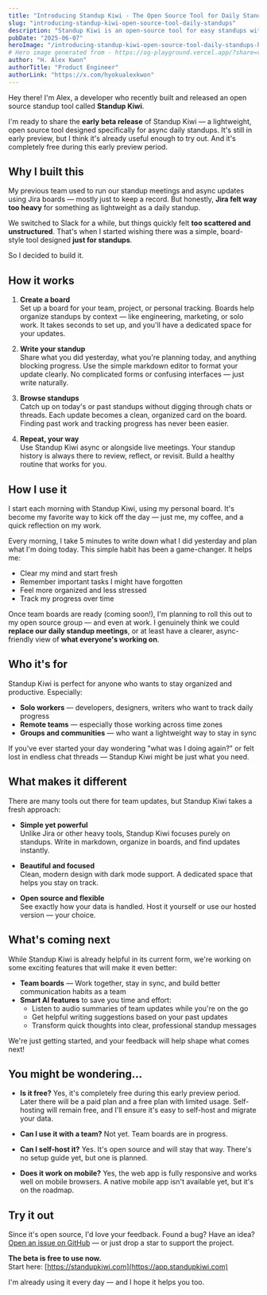 ```yaml
---
title: "Introducing Standup Kiwi - The Open Source Tool for Daily Standups"
slug: "introducing-standup-kiwi-open-source-tool-daily-standups"
description: "Standup Kiwi is an open-source tool for easy standups with a user-friendly design. Perfect for remote teams and individuals, it helps boost productivity and has plans for more features."
pubDate: "2025-06-07"
heroImage: "/introducing-standup-kiwi-open-source-tool-daily-standups-hero-image.png"
# Hero image generated from - https://og-playground.vercel.app/?share=vVJdT8IwFP0rTYlBkxFREcmCJH6HmPiCiS-8lPVuXOzaZbsT5rL_bsuoCD_APiy35zTnnHt3ax4ZCTzkY4lfc81YQZWC27p2NWMSi0yJKmTdWMGmG7ToEjBZkgUv-v0TD65R0vIIEwoTPSVIC0tEoAlyT63KgjCuHowFtdM6pJ3dI-YQERrtWKPKVHt2IaLPJDelltNUJGB5hRpE3ktyIdEKnZJhZDKWu6AB69xEVwKkLQbxYAjXZ15IAVnTWSYi1EnIepfe3sZ6Fikq1_r0bzCCDd25to4iN437Tua6fcaYH6g7h0N1x_ZjcivRibfHq3vvj92Eh_3-ETPDb9vvYORR59vWkxkJLcuMveIax-fW_jfN_2d5M2uGmt0DiX2Uud7XPOAmcz-34GHNt8vDw5G14O128XDgLhIWZcLDWKgCAg6pWeF7lbmFpfX2ZnVclKd0AZKHlJfQBJzEwr542S1DwZsf
author: "H. Alex Kwon"
authorTitle: "Product Engineer"
authorLink: "https://x.com/hyokualexkwon"
---
```


Hey there! I'm Alex, a developer who recently built and released an open source standup tool called **Standup Kiwi**.

I'm ready to share the **early beta release** of Standup Kiwi — a lightweight, open source tool designed specifically for async daily standups. It's still in early preview, but I think it's already useful enough to try out. And it's completely free during this early preview period.

## Why I built this

My previous team used to run our standup meetings and async updates using Jira boards — mostly just to keep a record. But honestly, **Jira felt way too heavy** for something as lightweight as a daily standup.

We switched to Slack for a while, but things quickly felt **too scattered and unstructured**. That's when I started wishing there was a simple, board-style tool designed **just for standups**.

So I decided to build it.

## How it works

1. **Create a board**  
   Set up a board for your team, project, or personal tracking. Boards help organize standups by context — like engineering, marketing, or solo work. It takes seconds to set up, and you'll have a dedicated space for your updates.

2. **Write your standup**  
   Share what you did yesterday, what you're planning today, and anything blocking progress. Use the simple markdown editor to format your update clearly. No complicated forms or confusing interfaces — just write naturally.

3. **Browse standups**  
   Catch up on today's or past standups without digging through chats or threads. Each update becomes a clean, organized card on the board. Finding past work and tracking progress has never been easier.

4. **Repeat, your way**  
   Use Standup Kiwi async or alongside live meetings. Your standup history is always there to review, reflect, or revisit. Build a healthy routine that works for you.

## How I use it

I start each morning with Standup Kiwi, using my personal board. It's become my favorite way to kick off the day — just me, my coffee, and a quick reflection on my work.

Every morning, I take 5 minutes to write down what I did yesterday and plan what I'm doing today. This simple habit has been a game-changer. It helps me:

- Clear my mind and start fresh
- Remember important tasks I might have forgotten
- Feel more organized and less stressed
- Track my progress over time

Once team boards are ready (coming soon!), I'm planning to roll this out to my open source group — and even at work. I genuinely think we could **replace our daily standup meetings**, or at least have a clearer, async-friendly view of **what everyone's working on**.

## Who it's for

Standup Kiwi is perfect for anyone who wants to stay organized and productive. Especially:

- **Solo workers** — developers, designers, writers who want to track daily progress
- **Remote teams** — especially those working across time zones
- **Groups and communities** — who want a lightweight way to stay in sync

If you've ever started your day wondering "what was I doing again?" or felt lost in endless chat threads — Standup Kiwi might be just what you need.

## What makes it different

There are many tools out there for team updates, but Standup Kiwi takes a fresh approach:

- **Simple yet powerful**  
  Unlike Jira or other heavy tools, Standup Kiwi focuses purely on standups. Write in markdown, organize in boards, and find updates instantly.

- **Beautiful and focused**  
  Clean, modern design with dark mode support. A dedicated space that helps you stay on track.

- **Open source and flexible**  
  See exactly how your data is handled. Host it yourself or use our hosted version — your choice.

## What's coming next

While Standup Kiwi is already helpful in its current form, we're working on some exciting features that will make it even better:

- **Team boards** — Work together, stay in sync, and build better communication habits as a team
- **Smart AI features** to save you time and effort:
  - Listen to audio summaries of team updates while you're on the go
  - Get helpful writing suggestions based on your past updates
  - Transform quick thoughts into clear, professional standup messages

We're just getting started, and your feedback will help shape what comes next!

## You might be wondering…

- **Is it free?**
  Yes, it's completely free during this early preview period. Later there will be a paid plan and a free plan with limited usage. Self-hosting will remain free, and I'll ensure it's easy to self-host and migrate your data.

- **Can I use it with a team?**
  Not yet. Team boards are in progress.

- **Can I self-host it?**
  Yes. It's open source and will stay that way. There's no setup guide yet, but one is planned.

- **Does it work on mobile?**
  Yes, the web app is fully responsive and works well on mobile browsers. A native mobile app isn't available yet, but it's on the roadmap.

## Try it out

Since it's open source, I'd love your feedback. Found a bug? Have an idea? [Open an issue on GitHub](https://github.com/kiwinight/standup-kiwi) — or just drop a star to support the project.

**The beta is free to use now.**  
Start here: [https://standupkiwi.com](https://app.standupkiwi.com)

I'm already using it every day — and I hope it helps you too.
